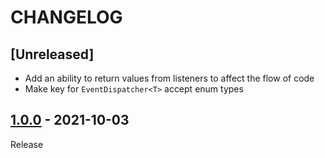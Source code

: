 # CHANGELOG

## [Unreleased]
- Add an ability to return values from listeners to affect the flow of code
- Make key for `EventDispatcher<T>` accept enum types

## [1.0.0](../../tree/1.0.0) - 2021-10-03
Release
